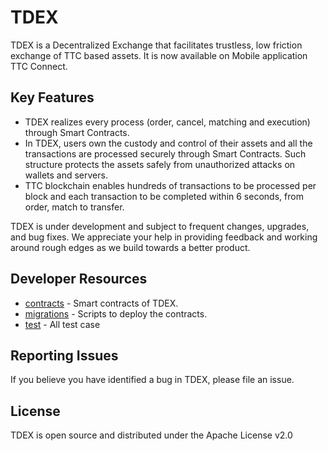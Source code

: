 # TDEX

TDEX is a Decentralized Exchange that facilitates trustless, low friction exchange of TTC based assets. It is now available on Mobile application TTC Connect.

## Key Features
	
- TDEX realizes every process (order, cancel, matching and execution) through Smart Contracts.
- In TDEX, users own the custody and control of their assets and all the transactions are processed securely through Smart Contracts. Such structure protects the assets safely from unauthorized attacks on wallets and servers.
- TTC blockchain enables hundreds of transactions to be processed per block and each transaction to be completed within 6 seconds, from order, match to transfer.


TDEX is under development and subject to frequent changes, upgrades, and bug fixes. We appreciate your help in providing feedback and working around rough edges as we build towards a better product.

## Developer Resources
* [contracts](https://github.com/TTCECO/TTCECO/blob/master/contracts) - Smart contracts of TDEX. 
* [migrations](https://github.com/TTCECO/TTCECO/blob/master/migrations) - Scripts to deploy the contracts. 
* [test](https://github.com/TTCECO/TTCECO/blob/master/test) - All test case 

## Reporting Issues

If you believe you have identified a bug in TDEX, please file an issue.

## License

TDEX is open source and distributed under the Apache License v2.0
